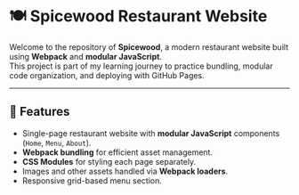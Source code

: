 # 🍽️ Spicewood Restaurant Website

Welcome to the repository of **Spicewood**, a modern restaurant website built using **Webpack** and **modular JavaScript**.  
This project is part of my learning journey to practice bundling, modular code organization, and deploying with GitHub Pages.  

---

## 🚀 Features
- Single-page restaurant website with **modular JavaScript** components (`Home`, `Menu`, `About`).
- **Webpack bundling** for efficient asset management.
- **CSS Modules** for styling each page separately.
- Images and other assets handled via **Webpack loaders**.
- Responsive grid-based menu section.
